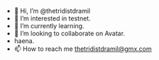- 👋 Hi, I’m @thetridistdramil
- 👀 I’m interested in testnet.
- 🌱 I’m currently learning.
- 💞️ I’m looking to collaborate on Avatar.
- haena.
- 📫 How to reach me thetridistdramil@gmx.com

<!---
thetridistdramil/thetridistdramil is a ✨ special ✨ repository because its `README.md` (this file) appears on your GitHub profile.
You can click the Preview link to take a look at your changes.
--->
